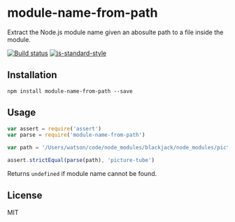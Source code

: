 # module-name-from-path

Extract the Node.js module name given an abosulte path to a file inside
the module.

[![Build status](https://travis-ci.org/watson/module-name-from-path.svg?branch=master)](https://travis-ci.org/watson/module-name-from-path)
[![js-standard-style](https://img.shields.io/badge/code%20style-standard-brightgreen.svg?style=flat)](https://github.com/feross/standard)

## Installation

```
npm install module-name-from-path --save
```

## Usage

```js
var assert = require('assert')
var parse = require('module-name-from-path')

var path = '/Users/watson/code/node_modules/blackjack/node_modules/picture-tube/bin/tube.js'

assert.strictEqual(parse(path), 'picture-tube')
```

Returns `undefined` if module name cannot be found.

## License

MIT
